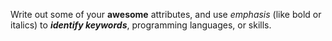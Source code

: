 Write out some of your **awesome** attributes, and use *emphasis* (like bold or italics) to _**identify keywords**_, programming languages, or skills. 
